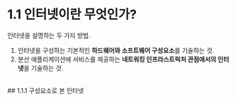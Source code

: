 # 1.1 인터넷이란 무엇인가?
인터넷을 설명하는 두 가지 방법.<br/>
  1. 인터넷을 구성하는 기본적인 **하드웨어와 소프트웨어 구성요소**를 기술하는 것.
  2. 분산 애플리케이션에 서비스를 제공하는 **네트워킹 인프라스트럭처 관점에서의 인터넷**을 기술하는 것.

<br/>
## 1.1.1 구성요소로 본 인터넷
